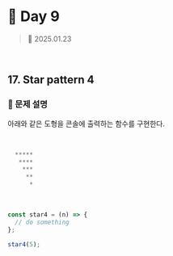 # 🌻 Day 9

> 📅 2025.01.23

<br>

## 17. Star pattern 4

### 📍 문제 설명

아래와 같은 도형을 콘솔에 출력하는 함수를 구현한다.

<br>

```javascript
  *****
   ****
    ***
     **
      *
```

<br>

```javascript
const star4 = (n) => {
  // do something
};

star4(5);
```
